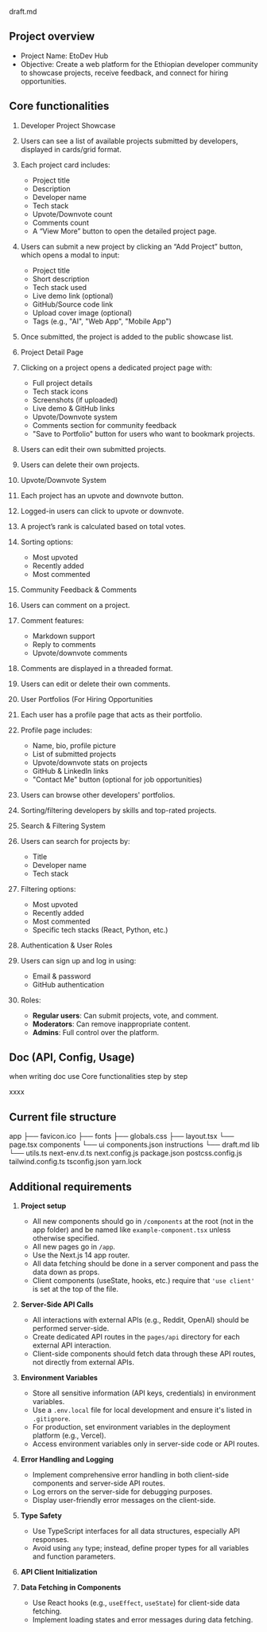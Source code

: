 draft.md

## Project overview

- Project Name: EtoDev Hub
- Objective: Create a web platform for the Ethiopian developer community to showcase projects, receive feedback, and connect for hiring opportunities.

## Core functionalities

1. Developer Project Showcase

1. Users can see a list of available projects submitted by developers, displayed in cards/grid format.
1. Each project card includes:

    - Project title
    - Description
    - Developer name
    - Tech stack
    - Upvote/Downvote count
    - Comments count
    - A “View More” button to open the detailed project page.

3. Users can submit a new project by clicking an “Add Project” button, which opens a modal to input:


    - Project title
    - Short description
    - Tech stack used
    - Live demo link (optional)
    - GitHub/Source code link
    - Upload cover image (optional)
    - Tags (e.g., "AI", "Web App", "Mobile App")

4. Once submitted, the project is added to the public showcase list.

5. Project Detail Page

6. Clicking on a project opens a dedicated project page with:


    - Full project details
    - Tech stack icons
    - Screenshots (if uploaded)
    - Live demo & GitHub links
    - Upvote/Downvote system
    - Comments section for community feedback
    - "Save to Portfolio" button for users who want to bookmark projects.

2. Users can edit their own submitted projects.
3. Users can delete their own projects.

4. Upvote/Downvote System

5. Each project has an upvote and downvote button.
6. Logged-in users can click to upvote or downvote.
7. A project’s rank is calculated based on total votes.
8. Sorting options:


    - Most upvoted
    - Recently added
    - Most commented

4. Community Feedback & Comments

1. Users can comment on a project.
1. Comment features:


    - Markdown support
    - Reply to comments
    - Upvote/downvote comments

3. Comments are displayed in a threaded format.
4. Users can edit or delete their own comments.

5. User Portfolios (For Hiring Opportunities

6. Each user has a profile page that acts as their portfolio.
7. Profile page includes:


    - Name, bio, profile picture
    - List of submitted projects
    - Upvote/downvote stats on projects
    - GitHub & LinkedIn links
    - "Contact Me" button (optional for job opportunities)

3. Users can browse other developers' portfolios.
4. Sorting/filtering developers by skills and top-rated projects.

5. Search & Filtering System

6. Users can search for projects by:


    - Title
    - Developer name
    - Tech stack

2. Filtering options:


    - Most upvoted
    - Recently added
    - Most commented
    - Specific tech stacks (React, Python, etc.)

7. Authentication & User Roles

1. Users can sign up and log in using:


    - Email & password
    - GitHub authentication

2. Roles:


    - **Regular users**: Can submit projects, vote, and comment.
    - **Moderators**: Can remove inappropriate content.
    - **Admins**: Full control over the platform.

## Doc (API, Config, Usage)

when writing doc use Core functionalities step by step

xxxx

## Current file structure

app
├── favicon.ico
├── fonts
├── globals.css
├── layout.tsx
└── page.tsx
components
└── ui
components.json
instructions
└── draft.md
lib
└── utils.ts
next-env.d.ts
next.config.js
package.json
postcss.config.js
tailwind.config.ts
tsconfig.json
yarn.lock

## Additional requirements

1. **Project setup**

   - All new components should go in `/components` at the root (not in the app folder) and be named like `example-component.tsx` unless otherwise specified.
   - All new pages go in `/app`.
   - Use the Next.js 14 app router.
   - All data fetching should be done in a server component and pass the data down as props.
   - Client components (useState, hooks, etc.) require that `'use client'` is set at the top of the file.

2. **Server-Side API Calls**

   - All interactions with external APIs (e.g., Reddit, OpenAI) should be performed server-side.
   - Create dedicated API routes in the `pages/api` directory for each external API interaction.
   - Client-side components should fetch data through these API routes, not directly from external APIs.

3. **Environment Variables**

   - Store all sensitive information (API keys, credentials) in environment variables.
   - Use a `.env.local` file for local development and ensure it's listed in `.gitignore`.
   - For production, set environment variables in the deployment platform (e.g., Vercel).
   - Access environment variables only in server-side code or API routes.

4. **Error Handling and Logging**

   - Implement comprehensive error handling in both client-side components and server-side API routes.
   - Log errors on the server-side for debugging purposes.
   - Display user-friendly error messages on the client-side.

5. **Type Safety**

   - Use TypeScript interfaces for all data structures, especially API responses.
   - Avoid using `any` type; instead, define proper types for all variables and function parameters.

6. **API Client Initialization**

7. **Data Fetching in Components**
   - Use React hooks (e.g., `useEffect`, `useState`) for client-side data fetching.
   - Implement loading states and error messages during data fetching.
